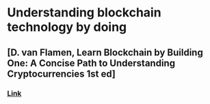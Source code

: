 # Understanding blockchain technology by doing

## [D. van Flamen, Learn Blockchain by Building One: A Concise Path to Understanding Cryptocurrencies 1st ed]

### [Link](https://hackernoon.com/learn-blockchains-by-building-one-117428612f46)